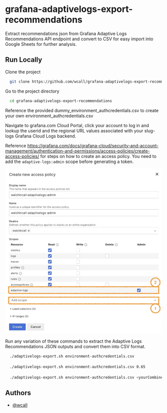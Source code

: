 # grafana-adaptivelogs-export-recommendations
Extract recommendations json from Grafana Adaptive Logs Recommendations API endpoint and convert to CSV for easy import into Google Sheets for further analysis.

## Run Locally

Clone the project

```bash
  git clone https://github.com/wcall/grafana-adaptivelogs-export-recommendations
```

Go to the project directory

```bash
  cd grafana-adaptivelogs-export-recommendations
```

Reference the provided dummy_environment_authcredentials.csv to create your own environment_authcredentials.csv

Navigate to grafana.com Cloud Portal, click your account to log in and lookup the userid and the regional URL values associated with your slug-logs Grafana Cloud Logs backend. 

Reference https://grafana.com/docs/grafana-cloud/security-and-account-management/authentication-and-permissions/access-policies/create-access-policies/ for steps on how to create an access policy. You need to add the `adaptive-logs:admin` scope before generating a token. 

![Access Policy with adaptivelogs:admin scope Screenshot](images/accessPolicyWithAdaptiveLogsAdminScope.jpg)

Run any variation of these commands to extract the Adaptive Logs Recommendations JSON outputs and convert them into CSV format. 

```bash
  ./adaptivelogs-export.sh environment-authcredentials.csv 

  ./adaptivelogs-export.sh environment-authcredentials.csv 0.65

  ./adaptivelogs-export.sh environment-authcredentials.csv <yourCombinedPricePerGBForIngestAndRetention> <yourSlugName>-logs
```

## Authors
- [@wcall](https://www.github.com/wcall)